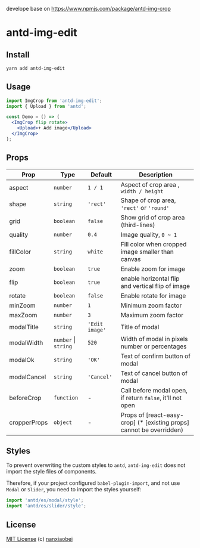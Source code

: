 develope base on https://www.npmjs.com/package/antd-img-crop

# antd-img-edit


## Install

```sh
yarn add antd-img-edit
```

## Usage

```jsx harmony
import ImgCrop from 'antd-img-edit';
import { Upload } from 'antd';

const Demo = () => (
  <ImgCrop flip rotate>
    <Upload>+ Add image</Upload>
  </ImgCrop>
);
```

## Props

| Prop         | Type                 | Default        | Description                                                           |
| ------------ | -------------------- | -------------- | --------------------------------------------------------------------- |
| aspect       | `number`             | `1 / 1`        | Aspect of crop area , `width / height`                                |
| shape        | `string`             | `'rect'`       | Shape of crop area, `'rect'` or `'round'`                             |
| grid         | `boolean`            | `false`        | Show grid of crop area (third-lines)                                  |
| quality      | `number`             | `0.4`          | Image quality, `0 ~ 1`                                                |
| fillColor    | `string`             | `white`        | Fill color when cropped image smaller than canvas                     |
| zoom         | `boolean`            | `true`         | Enable zoom for image                                                 |
| flip         | `boolean`            | `true`         | enable horizontal flip and vertical flip of image                                                 |
| rotate       | `boolean`            | `false`        | Enable rotate for image                                               |
| minZoom      | `number`             | `1`            | Minimum zoom factor                                                   |
| maxZoom      | `number`             | `3`            | Maximum zoom factor                                                   |
| modalTitle   | `string`             | `'Edit image'` | Title of modal                                                        |
| modalWidth   | `number` \| `string` | `520`          | Width of modal in pixels number or percentages                        |
| modalOk      | `string`             | `'OK'`         | Text of confirm button of modal                                       |
| modalCancel  | `string`             | `'Cancel'`     | Text of cancel button of modal                                        |
| beforeCrop   | `function`           | -              | Call before modal open, if return `false`, it'll not open             |
| cropperProps | `object`             | -              | Props of [react-easy-crop] (\* [existing props] cannot be overridden) |

## Styles

To prevent overwriting the custom styles to `antd`, `antd-img-edit` does not import the style files of components.

Therefore, if your project configured `babel-plugin-import`, and not use `Modal` or `Slider`, you need to import the styles yourself:

```js
import 'antd/es/modal/style';
import 'antd/es/slider/style';
```

## License

[MIT License](https://github.com/nanxiaobei/antd-img-crop/blob/master/LICENSE) (c) [nanxiaobei](https://mrlee.me/)

